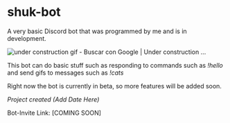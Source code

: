 # shuk-bot
A very basic Discord bot that was programmed by me and is in development.

![under construction gif - Buscar con Google | Under construction ...](https://i.pinimg.com/originals/3b/d9/79/3bd979216dc79eb5fef530ced89f9e06.gif)

This bot can do basic stuff such as responding to commands such as *!hello* and send gifs to messages such as *!cats*

Right now the bot is currently in beta, so more features will be added soon. 

[5]: https://www.google.com	"Try this out!"







*Project created (Add Date Here)*

Bot-Invite Link: [COMING SOON]



